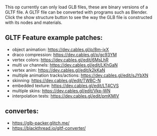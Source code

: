 This op currently can only load GLB files, these are binary versions of a GLTF file.
A GLTF file can be converted with programs such as Blender.
Click the show structure button to see the way the GLB file is constructed with its nodes and materials.


## GLTF Feature example patches:

- object animation: https://dev.cables.gl/p/8m-jxX
- draco compression: https://dev.cables.gl/p/gc93YM
- vertex colors: https://dev.cables.gl/edit/6MsLhR
- multi uv channels: https://dev.cables.gl/edit/LKhGaN
- vertex anim: https://dev.cables.gl/edit/k2kKaN 
- multiple animation tracks/actions: https://dev.cables.gl/edit/sJYbXN
- skinning: https://dev.cables.gl/edit/TWBC-N
- embedded texture: https://dev.cables.gl/edit/LT4CVS
- multiple skins: https://dev.cables.gl/edit/Vkp-WN
- interpolation tests: https://dev.cables.gl/edit/pmKMIV


## convertes:
- https://glb-packer.glitch.me/
- https://blackthread.io/gltf-converter/
